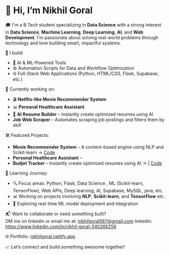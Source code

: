 # 👋 Hi, I’m Nikhil Goral

🎓 I'm a B.Tech student specializing in **Data Science** with a strong interest in **Data Science**, **Machine Learning**, **Deep Learning**, **AI**, and **Web Development**. I'm passionate about solving real-world problems through technology and love building smart, impactful systems.

🔧 I build:
- 🧠 AI & ML-Powered Tools  
- ⚙️ Automation Scripts for Data and Workflow Optimization  
- 🌐 Full-Stack Web Applications (Python, HTML/CSS, Flask, Supabase, etc.)

🚀 Currently working on:
- 🎬 **Netflix-like Movie Recommender System**  
- 📊 **Personal Healthcare Assistant**  
- 📸 **AI Resume Builder** – Instantly create optimized resumes using AI
- **Job Web Scraper** – Automates scraping job postings and filters them by skill

🛠️ Featured Projects:
- **Movie Recommender System** – A content-based engine using NLP and Scikit-learn → [Code](#)  
- **Personal Healthcare Assistant** – 
- **Budjet Tracker** – Instantly create optimized resumes using AI → | [Code](#)  

🧠 Learning Journey:  
- 🔍 Focus areas: Python, Flask, Data Science , ML (Scikit-learn, TensorFlow), Web APIs, Deep learning, AI, Supabase, MySQL, java, etc.  
- 📊 Working on projects involving **NLP**, **Scikit-learn**, and **TensorFlow**  etc.
- 🧪 Exploring real-time ML model deployment and integration

📬 Want to collaborate or need something built?  
DM me on linkedin or email me at: nikhilgoral587@gmail.com
linkedin: https://www.linkedin.com/in/nikhil-goral-340266259

🌐 Portfolio: [nikhilgoral.netlify.app](https://nikhilgoral.netlify.app)

📈 Let’s connect and build something awesome together!
